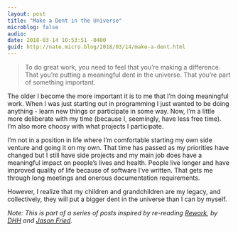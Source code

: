 ```yaml
---
layout: post
title: "Make a Dent in the Universe"
microblog: false
audio: 
date: 2018-03-14 10:53:51 -0400
guid: http://nate.micro.blog/2018/03/14/make-a-dent.html
---
```

> To do great work, you need to feel that you’re making a difference. That you’re putting a meaningful dent in the universe. That you’re part of something important.

The older I become the more important it is to me that I’m doing meaningful work. When I was just starting out in programming I just wanted to be doing anything - learn new things or participate in some way. Now, I’m a little more deliberate with my time (because I, seemingly, have less free time). I’m also more choosy with what projects I participate.

I’m not in a position in life where I’m comfortable starting my own side venture and going it on my own. That time has passed as my priorities have changed but I still have side projects and my main job does have a meaningful impact on people’s lives and health. People live longer and have improved quality of life because of software I’ve written. That gets me through long meetings and onerous documentation requirements.

However, I realize that my children and grandchildren are my legacy, and collectively, they will put a bigger dent in the universe than I can by myself.

_Note: This is part of a series of posts inspired by re-reading [Rework](https://basecamp.com/books/rework), by [DHH](https://twitter.com/dhh) and [Jason Fried](https://twitter.com/jasonfried)._
